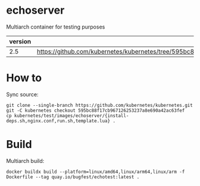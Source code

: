 # echoserver
Multiarch container for testing purposes

| version | source |
| ------- | ------ |
| 2.5     | https://github.com/kubernetes/kubernetes/tree/595bc88f17cb967126253237a8e690a42ac63fef/test/images/echoserver | 

# How to
Sync source:
```shell script
git clone --single-branch https://github.com/kubernetes/kubernetes.git
git -C kubernetes checkout 595bc88f17cb967126253237a8e690a42ac63fef
cp kubernetes/test/images/echoserver/{install-deps.sh,nginx.conf,run.sh,template.lua} .
```

# Build
Multiarch build:

```shell script
docker buildx build --platform=linux/amd64,linux/arm64,linux/arm -f Dockerfile --tag quay.io/bugfest/echotest:latest .
```
